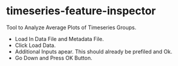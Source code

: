 # timeseries-feature-inspector

Tool to Analyze Average Plots of Timeseries Groups.

* Load In Data File and Metadata File.
* Click Load Data.
* Additional Inputs apear. This should already be prefiled and Ok.
* Go Down and Press OK Button.
